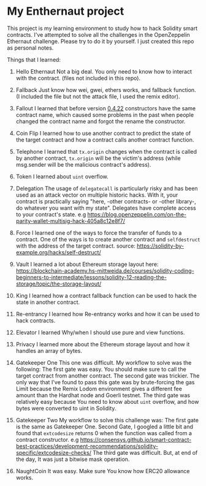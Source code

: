 # My Enthernaut project

This project is my learning environment to study how to hack Solidity smart contracts. I've attempted to solve all the challenges in the OpenZeppelin Ethernaut challenge. Please try to do it by yourself. I just created this repo
as personal notes.

Things that I learned:

1. Hello Ethernaut
   Not a big deal. You only need to know how to interact with the contract. (files not included in this repo).

2. Fallback
   Just know how wei, gwei, ethers works, and fallback function. (I included the file but not the attack file, I used the remix editor).

3. Fallout
   I learned that before version [0.4.22](https://github.com/ethereum/solidity/blob/develop/Changelog.md#0422-2018-04-16) constructors have the same contract name, which caused some problems in the past
   when people changed the contract name and forgot the rename the constructor.

4. Coin Flip
   I learned how to use another contract to predict the state of the target contract and how a contract calls another contract function.

5. Telephone
   I learned that `tx.origin` changes when the contract is called by another contract, `tx.origin` will be the victim's address (while msg.sender will be the malicious contract's address).

6. Token
   I learned about `uint` overflow.

7. Delegation
   The usage of `delegatecall` is particularly risky and has been used as an attack vector on multiple historic hacks. With it, your contract is practically saying "here, -other contracts- or -other library-, do whatever you want with my state". Delegates have complete access to your contract's state. e.g https://blog.openzeppelin.com/on-the-parity-wallet-multisig-hack-405a8c12e8f7/

8. Force
   I learned one of the ways to force the transfer of funds to a contract. One of the ways is to create another contract and `selfdestruct` with the address of the target contract. source: https://solidity-by-example.org/hacks/self-destruct/

9. Vault
   I learned a lot about Ethereum storage layout here: https://blockchain-academy.hs-mittweida.de/courses/solidity-coding-beginners-to-intermediate/lessons/solidity-12-reading-the-storage/topic/the-storage-layout/

10. King
    I learned how a contract fallback function can be used to hack the state in another contract.

11. Re-entrancy
    I learned how Re-entrancy works and how it can be used to hack contracts.

12. Elevator
    I learned Why/when I should use pure and view functions.

13. Privacy
    I learned more about the Ethereum storage layout and how it handles an array of bytes.

14. Gatekeeper One
    This one was difficult. My workflow to solve was the following:
    The first gate was easy. You should make sure to call the target contract from another contract.
    The second gate was trickier. The only way that I've found to pass this gate was by brute-forcing the gas Limit because the Remix Lodom environment gives a different fee amount than the Hardhat node and Goerli testnet.
    The third gate was relatively easy because You need to know about `uint` overflow, and how bytes were converted to uint in Solidity.

15. Gatekeeper Two
    My workflow to solve this challenge was:
    The first gate is the same as Gatekeeper One.
    Second Gate, I googled a little bit and found that `extcodesize` returns 0 when the function was called from a contract constructor. e.g https://consensys.github.io/smart-contract-best-practices/development-recommendations/solidity-specific/extcodesize-checks/
    The third gate was difficult. But, at end of the day, It was just a bitwise mask operation.

16. NaughtCoin
    It was easy. Make sure You know how ERC20 allowance works.
